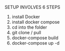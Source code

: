 
SETUP INVOLVES 6 STEPS

1. install Docker 
2. install docker compose
3. cd into the folder
4. git clone / pull 
5. docker-compose build
6. docker-compose up -d